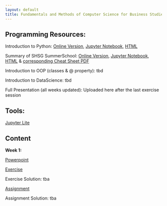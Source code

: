 ```yaml
---
layout: default
title: Fundamentals and Methods of Computer Science for Business Studies - Exercises, Group 3
---
```



## Programming Resources:

Introduction to Python: [Online Version](https://dombbb.github.io/cs-hs22/lab?path=repetition%2FGMI+2022+-+Introduction+to+Python.ipynb), [Jupyter Notebook](google.com), [HTML](google.com)

Summary of SHSG SummerSchool: [Online Version](https://dombbb.github.io/cs-hs22/lab?path=repetition%2FSummerSchool2022.ipynb), [Jupyter Notebook](google.com), [HTML](google.com) & [corresponding Cheat Sheet PDF](google.com)

Introduction to OOP (classes & @ property): tbd

Introduction to DataScience: tbd

Full Presentation (all weeks updated): Uploaded here after the last exercise session
    

## Tools:

[Jupyter Lite](https://dombbb.github.io/cs-hs22)


## Content

**Week 1:**

[Powerpoint](https://view.officeapps.live.com/op/view.aspx?src=https://dombbb.github.io/presentation/Presentation_W1.pptx)

[Exercise](https://dombbb.github.io/cs-hs22/lab?path=weekly%2FWeek1.ipynb)

Exercise Solution: tba

[Assignment](https://dombbb.github.io/cs-hs22/lab?path=assignments%2FAssignment_01.ipynb)

Assignment Solution: tba



